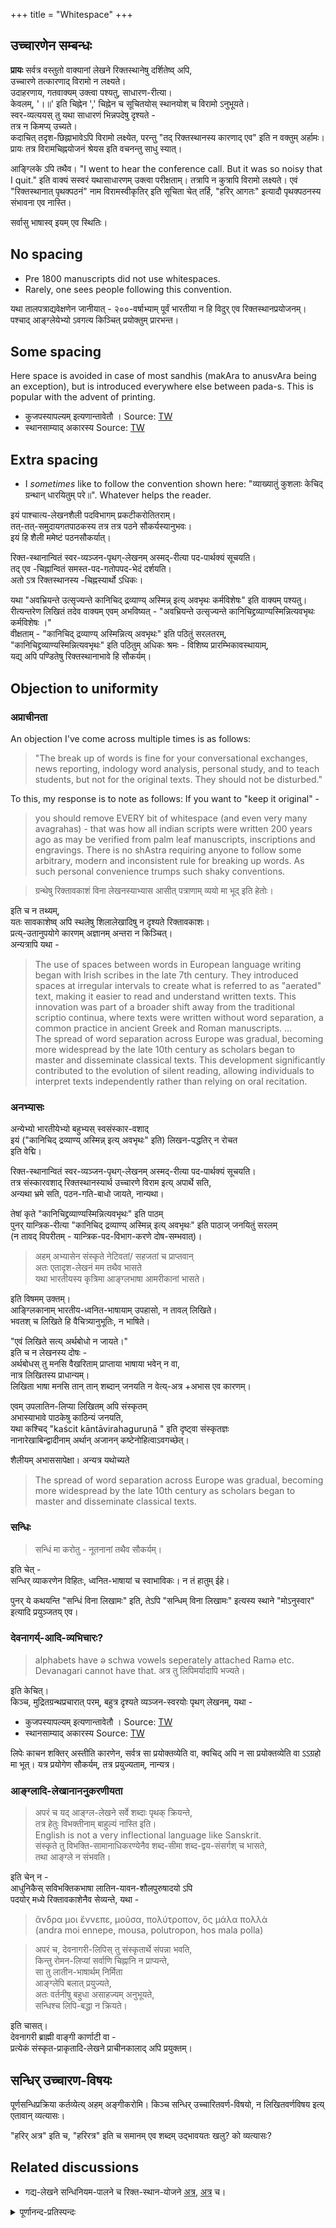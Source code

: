 +++
title = "Whitespace"
+++

## उच्चारणेन सम्बन्धः
**प्रायः** सर्वत्र वस्तुतो वाक्यानां लेखने रिक्तस्थानेषु दर्शितेष्व् अपि,  
उच्चारणे तत्कारणाद् विरामो न लक्ष्यते।  
उदाहरणाय, गतवाक्यम् उक्त्वा पश्यतु, साधारण-रीत्या।  
केवलम्, '।॥' इति चिह्नेन ',' चिह्नेन च सूचितयोस् स्थानयोश् च विरामो ऽनुभूयते।  
स्वर-व्यत्ययस् तु यथा साधारणं भिन्नपदेषु दृश्यते -  
तत्र न किमप्य् उच्यते।  
कदाचित् तदृश-छिह्नाभावेऽपि विरामो लक्ष्येत, परन्तु "तद् रिक्तस्थानस्य कारणाद् एव" इति न वक्तुम् अर्हामः। प्रायः तत्र विरामचिह्नयोजनं श्रेयस इति वचनन्तु साधु स्यात्।

आङ्ग्लिके ऽपि तथैव। "I went to hear the conference call. But it was so noisy that I quit." इति वाक्यं सस्वरं यथासाधारणम् उक्त्वा परीक्षताम्। तत्रापि न कुत्रापि विरामो लक्ष्यते। एवं "रिक्तस्थानात् पृथक्पठनं" नाम विरामस्वीकृतिर् इति सूचिता चेत् तर्हि, "हरिर् आगतः" इत्यादौ पृथक्पठनस्य संभावना एव नास्ति।

सर्वासु भाषास्व् इयम् एव स्थितिः।

## No spacing
- Pre 1800 manuscripts did not use whitespaces.
- Rarely, one sees people following this convention.

यथा तालपत्राद्यवेक्षणेन जानीयात् - २००-वर्षाभ्याम् पूर्वं भारतीया न हि विदुर् एव रिक्तस्थानप्रयोजनम्। पश्चाद् आङ्ग्लेयेभ्यो ऽवगत्य किञ्चित् प्रयोक्तुम् प्रारभन्त।

## Some spacing
Here space is avoided in case of most sandhis (makAra to anusvAra being an exception), but is introduced everywhere else between pada-s.  This is popular with the advent of printing.

- कुजपस्यापल्यम्‌ इत्यणान्तावेतौ । Source: [TW](https://archive.org/details/fragmentary-kashika-chowkhamba/page/n285/mode/2up) 
- स्थानसाम्याद्‌ अकारस्य Source: [TW](https://archive.org/details/dKcl_laghu-kashika-dr.-jayadatt-upreti-vol.-01/page/n27/mode/1up)


## Extra spacing
- I _sometimes_ like to follow the convention shown here: "व्याख्यातुं कुशलाः केचिद् ग्रन्थान् धारयितुम् परे॥". Whatever helps the reader.

इयं पाश्चात्य-लेखनशैली पदविभागम् प्रकटीकरोतितराम्।  
तत्-तत्-समुदायगतपाठकस्य तत्र तत्र पठने सौकर्यस्यानुभवः।  
इयं हि शैली ममेष्टं पठनसौकर्यात्।

रिक्त-स्थानान्वितं स्वर-व्यञ्जन-पृथग्-लेखनम् अस्मद्-रीत्या पद-पार्थक्यं सूचयति।  
तद् एव -चिह्नान्वितं समस्त-पद-गतोपपद-भेदं दर्शयति।  
अतो ऽत्र रिक्तस्थानस्य -चिह्नस्यार्थो ऽधिकः। 

यथा "अवभ्रियन्ते उत्सृज्यन्ते कानिचिद् द्रव्याण्य् अस्मिन्न् इत्य् अवभृथः कर्मविशेषः" इति वाक्यम् पश्यतु।  
रीत्यन्तरेण लिखितं तदेव वाक्यम् एवम् अभविष्यत् - "अवभ्रियन्ते उत्सृज्यन्ते कानिचिद्द्रव्याण्यस्मिन्नित्यवभृथः कर्मविशेषः ।"  
वीक्षताम् - "कानिचिद् द्रव्याण्य् अस्मिन्नित्य् अवभृथः" इति पठितुं सरलतरम्,  
"कानिचिद्द्रव्याण्यस्मिन्नित्यवभृथः" इति पठितुम् अधिकः श्रमः - विशिष्य प्रारम्भिकावस्थायाम्,  
यद्य् अपि पण्डितेषु रिक्तस्थानाभावे हि सौकर्यम्।

## Objection to uniformity
### अप्राचीनता
An objection I've come across multiple times is as follows:

> "The break up of words is fine for your conversational exchanges, news reporting, indology word analysis, personal study, and to teach students, but not for the original texts. They should not be disturbed."

To this, my response is to note as follows: If you want to "keep it original" -

> you should remove EVERY bit of whitespace (and even very many avagrahas) - that was how all indian scripts were written 200 years ago as may be verified from palm leaf manuscripts, inscriptions and engravings. There is no shAstra requiring anyone to follow some arbitrary, modern and inconsistent rule for breaking up words. As such personal convenience trumps such shaky conventions.

> ग्रन्थेषु रिक्तावकाशं विना लेखनस्याभ्यास आसीत् पत्राणाम् व्ययो मा भूद् इति हेतोः।

इति च न तथ्यम्,  
यतः सावकाशेष्व् अपि स्थलेषु शिलालेखादिषु न दृश्यते रिक्तावकाशः।  
प्रत्य्-उतानुपयोगे कारणम् अज्ञानम् अन्तरा न किञ्चित्।  
अन्यत्रापि यथा -

> The use of spaces between words in European language writing began with Irish scribes in the late 7th century. They introduced spaces at irregular intervals to create what is referred to as "aerated" text, making it easier to read and understand written texts.  This innovation was part of a broader shift away from the traditional scriptio continua, where texts were written without word separation, a common practice in ancient Greek and Roman manuscripts. …   
> The spread of word separation across Europe was gradual, becoming more widespread by the late 10th century as scholars began to master and disseminate classical texts. This development significantly contributed to the evolution of silent reading, allowing individuals to interpret texts independently rather than relying on oral recitation.

### अनभ्यासः
अन्येभ्यो भारतीयेभ्यो बहुभ्यस् स्वसंस्कार-वशाद्  
इयं ("कानिचिद् द्रव्याण्य् अस्मिन्न् इत्य् अवभृथः" इति) लिखन-पद्धतिर् न रोचत  
इति वेद्मि।  

रिक्त-स्थानान्वितं स्वर-व्यञ्जन-पृथग्-लेखनम् अस्मद्-रीत्या पद-पार्थक्यं सूचयति।  
तत्र संस्कारवशाद् रिक्तस्थानस्यार्थ उच्चारणे विराम इत्य् अपार्थे सति,  
अन्यथा भ्रमे सति, पठन-गति-बाधो जायते, नान्यथा।

तेषां कृते "कानिचिद्द्रव्याण्यस्मिन्नित्यवभृथः" इति पाठम्  
पुनर् यान्त्रिक-रीत्या "कानिचिद् द्रव्याण्य् अस्मिन्न् इत्य् अवभृथः" इति पाठाज् जनयितुं सरलम्  
(न तावद् विपरीतम् - यान्त्रिक-पद-विभाग-करणे दोष-सम्भवात्)।

> अहम् अभ्यासेन संस्कृते नेटिवतां/ सहजतां च प्राप्तवान्  
अतः एतादृश-लेखनं मम तथैव भासते  
यथा भारतीयस्य कृत्रिमा आङ्ग्लभाषा आमरीकानां भासते।

इति विषमम् उक्तम्।  
आङ्ग्लिकानाम् भारतीय-ध्वनित-भाषायाम् उपहासो, न तावल् लिखिते।  
भवतश् च लिखिते हि वैचित्र्यानुभूतिः, न भाषिते।

"एवं लिखिते सत्य् अर्थबोधो न जायते।"  
इति च न लेखनस्य दोषः -  
अर्थबोधस् तु मनसि वैखरिताम् प्राप्ताया भाषाया भवेन् न वा,  
नात्र लिखितस्य प्राधान्यम्।  
लिखिता भाषा मनसि तान् तान् शब्दान् जनयति न वेत्य्-अत्र  +अभास एव कारणम्।

एवम् उपलातिन-लिप्या लिखितम् अपि संस्कृतम्  
अभास्याभावे पाठकेषु काठिन्यं जनयति,  
यथा कश्चिद् "kaścit kāntāvirahaguruṇā " इति दृष्ट्वा संस्कृतज्ञः  
नानारेखाबिन्द्वादीनाम् अर्थान् अजानन् कष्टेनोहित्वाऽवगच्छेत्। 


शैलीयम् अभाससापेक्षा। अन्यत्र यथोच्यते

> The spread of word separation across Europe was gradual, becoming more widespread by the late 10th century as scholars began to master and disseminate classical texts.

### सन्धिः
> सन्धिं मा करोतु - नूतनानां तथैव सौकर्यम्। 

इति चेत् -  
सन्धिर् व्याकरणेन विहितः, ध्वनित-भाषायां च स्वाभाविकः। न तं हातुम् ईहे।

पुनर् ये कथयन्ति "सन्धिं विना लिखामः" इति, तेऽपि "सन्धिम् विना लिखामः" इत्यस्य स्थाने "मोऽनुस्वार" इत्यादि प्रयुञ्जतय् एव।

### देवनागर्य्-आदि-व्यभिचारः?
> alphabets have ə schwa vowels seperately attached
Ramə etc.  
> Devanagari cannot have that. अत्र तु लिपिमर्यादापि भज्यते।  

इति केचित्।  
किञ्च, मुद्रितग्रन्थप्रचारात् परम्, बहुत्र दृश्यते व्यञ्जन-स्वरयोः पृथग् लेखनम्, यथा -

- कुजपस्यापल्यम्‌ इत्यणान्तावेतौ । Source: [TW](https://archive.org/details/fragmentary-kashika-chowkhamba/page/n285/mode/2up)
- स्थानसाम्याद्‌ अकारस्य Source: [TW](https://archive.org/details/dKcl_laghu-kashika-dr.-jayadatt-upreti-vol.-01/page/n27/mode/1up)


लिपेः काचन शक्तिर् अस्तीति कारणेन, सर्वत्र सा प्रयोक्तव्येति वा, क्वचिद् अपि न सा प्रयोक्तव्येति वा ऽऽग्रहो मा भूत्।
यत्र प्रयोगेण सौकर्यम्, तत्र प्रयुज्यताम्, नान्यत्र।  


### आङ्ग्लादि-लेखानाननुकरणीयता 
> अपरं च यद् आङ्ग्ल-लेखने सर्वे शब्दाः पृथक् क्रियन्ते,  
तत्र हेतुः विभक्तीनाम् बाहुल्यं नास्ति इति।  
English is not a very inflectional language like Sanskrit.  
संस्कृते तु विभक्ति-सामानाधिकरण्येनैव शब्द-सीमा शब्द-द्वय-संसर्गश् च भासते,  
तथा आङ्ग्ले न संभवति।

इति चेन् न -  
आधुनिकैस् सविभक्तिकभाषा लातिन-यावन-शौलपुरुषादयो ऽपि  
पदयोर् मध्ये रिक्तावकाशेनैव सेव्यन्ते, यथा - 

> ἄνδρα μοι ἔννεπε, μοῦσα, πολύτροπον, ὃς μάλα πολλὰ  
> (andra moi ennepe, mousa, polutropon, hos mala polla)


> अपरं च, देवनागरी-लिपिस् तु संस्कृतार्थे संपन्ना भवति,  
किन्तु रोमन-लिप्यां सर्वाणि चिह्नानि न प्राप्यन्ते,  
सा तु लातीन-भाषार्थम् निर्मिता  
आङ्ग्लेपि बलात् प्रयुज्यते,  
अतः वर्तनीषु बहुधा असाहज्यम् अनुभूयते,  
सन्धिश्च लिपि-बद्धा न क्रियते।

इति चासत्।  
देवनागरी ब्राह्मी वाङ्गी कार्णाटी वा -  
प्रत्येकं संस्कृत-प्राकृतादि-लेखने प्राचीनकालाद् अपि प्रयुक्तम्।  


## सन्धिर् उच्चारण-विषयः

पूर्णसन्धिप्रक्रिया कर्तव्येत्य् अहम् अङ्गीकरोमि।
किञ्च सन्धिर् उच्चारितवर्ण-विषयो, न लिखितवर्णविषय इत्य् एतावान् व्यत्यासः।

"हरिर् अत्र" इति च, "हरिरत्र" इति च समानम् एव शब्दम् उद्भावयतः खलु? को व्यत्यासः?

## Related discussions
- गद्य-लेखने सन्धिनियम-पालने च रिक्त-स्थान-योजने [अत्र](https://groups.google.com/d/msg/padyadhaaraa/ZY406Vm81I4/bfTFd1omfJUJ), [अत्र](https://groups.google.com/d/msg/bvparishat/69maR5wwmKw/6Fcm5fL2BgAJ) च। 

<details><summary>पूर्णानन्द-प्रतिस्पन्दः</summary>

> भवतः यदि पठनसौलभ्यं लक्ष्यं  
तर्हि तत्तु न जायते  
यतो मत्सदृशा बहवो जना एवं भवते उक्तवन्तः।  
मयापि काठिन्यम् अनुभूयते।  
मया बहुलपनेनालं।  
जनानाम् अनुभवो ऽत्र प्रमाणम्।  
गतिर् अवरुध्यते, यथालिखितं पठामि चेत्,  
सन्धयो यत्र कृतास्  
तत्र झटिति पठित्वा सद्यो बोधो भवतीत्य् अनुभवः प्रमाणम्।  
भवतो निर्णयो बलीयानिति नाधिकं ब्रवीमि।

> ये तु आमरीक-जनाः  
तेषाम् आङ्ग्लं तु नः एवं प्रतीयते  
यत् सर्वम् अस्पष्टम् अस्ति,  
शब्दाः परस्परं युक्ताः,  
सर्वेषां शब्दानां सीमाः आद्यन्तरूपाः पृथक्त्वेन न भासन्ते।  

नैवम् - स्वरज्ञाने सति, प्रतिपदम् एक एव व्याघातभाक् स्वर इति कारणेन व्यत्यासो ज्ञायते।  
तच्चाभ्यासेन सम्भवतीति। 

> आङ्ग्लस्य ये जात-भाषिणः  
ते अस्मान् उपहसन्ति,  
तेभ्योऽस्माकं भाषणं कृत्रिमं भासते।

अत्र सन्ध्य्-अभावः कारणं न,  
अपि तूच्चारण-व्यत्यासः, विशिष्य पद-स्वरेषु (accents), w-v-भेदादौ च। 
नूनम्, वयम् अपि 

> He'll come on the 'morrow

इति लिखामो ब्रूमश् च ।
</details>
